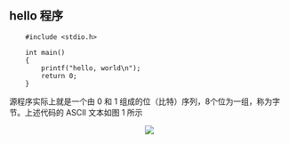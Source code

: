 ## hello 程序
```
    #include <stdio.h>

    int main() 
    {
        printf("hello, world\n");
        return 0;
    }
```
源程序实际上就是一个由 0 和 1 组成的位（比特）序列，8个位为一组，称为字节。上述代码的 ASCII 文本如图 1 所示

<div align="center">  <img src="http://pwzh2bnip.bkt.clouddn.com/3ad1b3f2-3aa1-4f42-9159-921be3af39db.png" width=""/> </div><br>